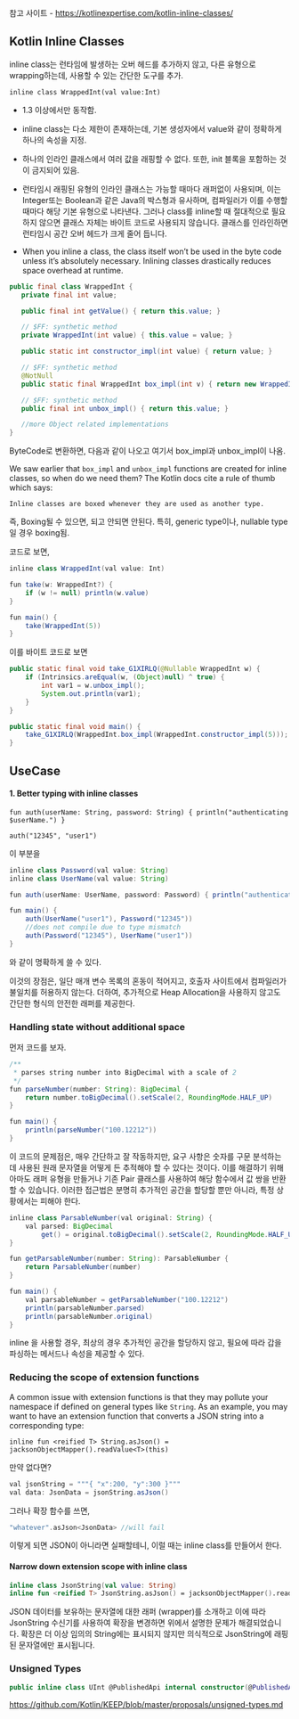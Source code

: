 참고 사이트 - <https://kotlinexpertise.com/kotlin-inline-classes/>

## Kotlin Inline Classes

inline class는 런타임에 발생하는 오버 헤드를 추가하지 않고, 다른 유형으로 wrapping하는데, 사용할 수 있는 간단한 도구를 추가.

`inline class WrappedInt(val value:Int)`

- 1.3 이상에서만 동작함.
- inline class는 다소 제한이 존재하는데, 기본 생성자에서 value와 같이 정확하게 하나의 속성을 지정.
- 하나의 인라인 클래스에서 여러 값을 래핑할 수 없다. 또한, init 블록을 포함하는 것이 금지되어 있음.

- 런타임시 래핑된 유형의 인라인 클래스는 가능할 때마다 래퍼없이 사용되며, 이는 Integer또는 Boolean과 같은 Java의 박스형과 유사하며, 컴파일러가 이를 수행할 때마다 해당 기본 유형으로 나타낸다. 그러나 class를 inline할 때 절대적으로 필요하지 않으면 클래스 자체는 바이트 코드로 사용되지 않습니다. 클래스를 인라인하면 런타임시 공간 오버 헤드가 크게 줄어 듭니다.
- When you inline a class, the class itself won’t be used in the byte code unless it’s absolutely necessary. Inlining classes drastically reduces space overhead at runtime.



```java
public final class WrappedInt {
   private final int value;

   public final int getValue() { return this.value; }

   // $FF: synthetic method
   private WrappedInt(int value) { this.value = value; }

   public static int constructor_impl(int value) { return value; }

   // $FF: synthetic method
   @NotNull
   public static final WrappedInt box_impl(int v) { return new WrappedInt(v); }

   // $FF: synthetic method
   public final int unbox_impl() { return this.value; }

   //more Object related implementations
}
```

ByteCode로 변환하면, 다음과 같이 나오고 여기서 box_impl과 unbox_impl이 나옴.



We saw earlier that `box_impl` and `unbox_impl` functions are created for inline classes, so when do we need them? The Kotlin docs cite a rule of thumb which says:



`Inline classes are boxed whenever they are used as another type.`



즉, Boxing될 수 있으면, 되고 안되면 안된다. 특히, generic type이나, nullable type일 경우 boxing됨.

코드로 보면,

```java
inline class WrappedInt(val value: Int)

fun take(w: WrappedInt?) {
    if (w != null) println(w.value)
}

fun main() {
    take(WrappedInt(5))
}
```

이를 바이트 코드로 보면

```java
public static final void take_G1XIRLQ(@Nullable WrappedInt w) {
    if (Intrinsics.areEqual(w, (Object)null) ^ true) {
        int var1 = w.unbox_impl();
        System.out.println(var1);
    }
}

public static final void main() {
    take_G1XIRLQ(WrappedInt.box_impl(WrappedInt.constructor_impl(5)));
}
```



## UseCase

#### 1. Better typing with inline classes

`fun auth(userName: String, password: String) { println("authenticating $userName.") }`

`auth("12345", "user1")`

이 부분을

```java
inline class Password(val value: String)
inline class UserName(val value: String)

fun auth(userName: UserName, password: Password) { println("authenticating $userName.")}

fun main() {
    auth(UserName("user1"), Password("12345"))
    //does not compile due to type mismatch
    auth(Password("12345"), UserName("user1"))
}
```

와 같이 명확하게 쓸 수 있다.

이것의 장점은, 일단 매개 변수 목록의 혼동이 적어지고, 호출자 사이트에서 컴파일러가 불일치를 허용하지 않는다. 더하여, 추가적으로 Heap Allocation을 사용하지 않고도 간단한 형식의 안전한 래퍼를 제공한다.



### Handling state without additional space

먼저 코드를 보자.

```java
/**
 * parses string number into BigDecimal with a scale of 2
 */
fun parseNumber(number: String): BigDecimal {
    return number.toBigDecimal().setScale(2, RoundingMode.HALF_UP)
}

fun main() {
    println(parseNumber("100.12212"))
}
```

이 코드의 문제점은, 매우 간단하고 잘 작동하지만, 요구 사항은 숫자를 구문 분석하는 데 사용된 원래 문자열을 어떻게 든 추적해야 할 수 있다는 것이다. 이를 해결하기 위해 아마도 래퍼 유형을 만들거나 기존 Pair 클래스를 사용하여 해당 함수에서 값 쌍을 반환 할 수 있습니다. 이러한 접근법은 분명히 추가적인 공간을 할당할 뿐만 아니라, 특정 상황에서는 피해야 한다.

```java
inline class ParsableNumber(val original: String) {
    val parsed: BigDecimal
        get() = original.toBigDecimal().setScale(2, RoundingMode.HALF_UP)
}

fun getParsableNumber(number: String): ParsableNumber {
    return ParsableNumber(number)
}

fun main() {
    val parsableNumber = getParsableNumber("100.12212")
    println(parsableNumber.parsed)
    println(parsableNumber.original)
}
```

inline 을 사용할 경우, 최상의 경우 추가적인 공간을 할당하지 않고, 필요에 따라 갑을 파싱하는 메서드나 속성을 제공할 수 있다. 



### Reducing the scope of extension functions

A common issue with extension functions is that they may pollute your namespace if defined on general types like `String`. As an example, you may want to have an extension function that converts a JSON string into a corresponding type:

`inline fun <reified T> String.asJson() = jacksonObjectMapper().readValue<T>(this)`





만약 없다면?

```java
val jsonString = """{ "x":200, "y":300 }"""
val data: JsonData = jsonString.asJson()
```

그러나 확장 함수를 쓰면,

```kotlin
"whatever".asJson<JsonData> //will fail
```

이렇게 되면 JSON이 아니라면 실패할테니, 이럴 때는 inline class를 만들어서 한다.

#### Narrow down extension scope with inline class

```kotlin
inline class JsonString(val value: String)
inline fun <reified T> JsonString.asJson() = jacksonObjectMapper().readValue<T>(this.value)
```

JSON 데이터를 보유하는 문자열에 대한 래퍼 (wrapper)를 소개하고 이에 따라 JsonString 수신기를 사용하여 확장을 변경하면 위에서 설명한 문제가 해결되었습니다. 확장은 더 이상 임의의 String에는 표시되지 않지만 의식적으로 JsonString에 래핑 된 문자열에만 표시됩니다.



### Unsigned Types

```kotlin
public inline class UInt @PublishedApi internal constructor(@PublishedApi internal val data: Int) : Comparable<UInt>
```

<https://github.com/Kotlin/KEEP/blob/master/proposals/unsigned-types.md>

